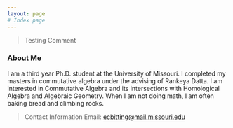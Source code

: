 ```yaml
---
layout: page
# Index page
---
```


> Testing Comment

### About Me



I am a third year Ph.D. student at the University of Missouri. I completed my masters in commutative algebra under the advising of Rankeya Datta. I am interested in Commutative Algebra and its intersections with Homological Algebra and Algebraic Geometry. When I am not doing math, I am often baking bread and climbing rocks. 

> Contact Information
> Email: ecbitting@mail.missouri.edu

